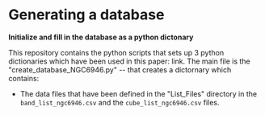 # Generating a database
**Initialize and fill in the database as a python dictonary**

This repository contains the python scripts that sets up 3 python dictionaries which have been used in this paper: link. 
The main file is the "create_database_NGC6946.py" -- that creates a dictornary which contains: 

*  The data files that have been defined in the "List_Files" directory in the `band_list_ngc6946.csv` and the `cube_list_ngc6946.csv` files.


